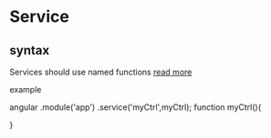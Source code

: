 Service
==========

syntax
------
Services should use named functions
[read more](https://github.com/johnpapa/angularjs-styleguide#style-y024)

example

angular
    .module('app')
    .service('myCtrl',myCtrl);
function myCtrl(){

}